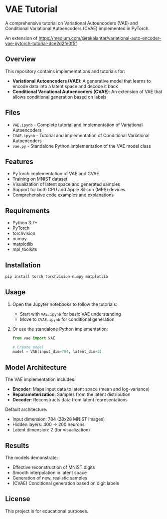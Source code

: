 # VAE Tutorial

A comprehensive tutorial on Variational Autoencoders (VAE) and Conditional Variational Autoencoders (CVAE) implemented in PyTorch.

An extension of https://medium.com/@rekalantar/variational-auto-encoder-vae-pytorch-tutorial-dce2d2fe0f5f 

## Overview

This repository contains implementations and tutorials for:
- **Variational Autoencoders (VAE)**: A generative model that learns to encode data into a latent space and decode it back
- **Conditional Variational Autoencoders (CVAE)**: An extension of VAE that allows conditional generation based on labels

## Files

- `VAE.ipynb` - Complete tutorial and implementation of Variational Autoencoders
- `CVAE.ipynb` - Tutorial and implementation of Conditional Variational Autoencoders  
- `vae.py` - Standalone Python implementation of the VAE model class

## Features

- PyTorch implementation of VAE and CVAE
- Training on MNIST dataset
- Visualization of latent space and generated samples
- Support for both CPU and Apple Silicon (MPS) devices
- Comprehensive code examples and explanations

## Requirements

- Python 3.7+
- PyTorch
- torchvision
- numpy
- matplotlib
- mpl_toolkits

## Installation

```bash
pip install torch torchvision numpy matplotlib
```

## Usage

1. Open the Jupyter notebooks to follow the tutorials:
   - Start with `VAE.ipynb` for basic VAE understanding
   - Move to `CVAE.ipynb` for conditional generation

2. Or use the standalone Python implementation:
   ```python
   from vae import VAE
   
   # Create model
   model = VAE(input_dim=784, latent_dim=2)
   ```

## Model Architecture

The VAE implementation includes:
- **Encoder**: Maps input data to latent space (mean and log-variance)
- **Reparameterization**: Samples from the latent distribution
- **Decoder**: Reconstructs data from latent representations

Default architecture:
- Input dimension: 784 (28x28 MNIST images)
- Hidden layers: 400 → 200 neurons
- Latent dimension: 2 (for visualization)

## Results

The models demonstrate:
- Effective reconstruction of MNIST digits
- Smooth interpolation in latent space
- Generation of new, realistic samples
- (CVAE) Conditional generation based on digit labels

## License

This project is for educational purposes.